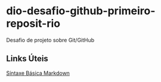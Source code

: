 # dio-desafio-github-primeiro-reposit-rio
Desafio de projeto sobre Git/GitHub

## Links Úteis
[Síntaxe Básica Markdown]()
